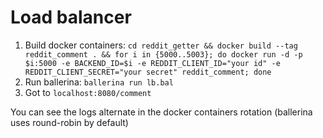 # Load balancer

1. Build docker containers: `cd reddit_getter && docker build --tag reddit_comment . && for i in {5000..5003}; do docker run -d -p $i:5000 -e BACKEND_ID=$i -e REDDIT_CLIENT_ID="your id" -e REDDIT_CLIENT_SECRET="your secret" reddit_comment; done`
2. Run ballerina: `ballerina run lb.bal`
3. Got to `localhost:8080/comment`

You can see the logs alternate in the docker containers rotation (ballerina uses round-robin by default)

